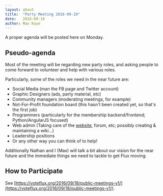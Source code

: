 ```yaml
---
layout: about
title:  "Party Meeting 2016-09-19"
date:   2016-09-18
author: Max Kaye
---
```


A proper agenda will be posted here on Monday.

## Pseudo-agenda

Most of the meeting will be regarding new party roles, and asking people to come forward to volunteer and help with various roles.

Particularly, some of the roles we need in the near future are:

* Social Media (man the FB page and Twitter account)
* Graphic Designers (ads, party material, etc)
* Community managers (moderating meetings, for example)
* Not-For-Profit foundation board (this hasn't been created yet, so that's the first job)
* Programmers (particularly for the membership backend/frontend; Python/AngularJS focused)
* Web admin (Taking care of the [website](https://github.com/voteflux/vote-flux-v2), forum, etc; possibly creating & maintaining a wiki...)
* Leadership positions
* Or any other way you can think of to help!

Additionally Nathan and I (Max) will talk a bit about our vision for the near future and the immediate things we need to tackle to get Flux moving.


## How to Participate

See [https://voteflux.org/2016/09/18/public-meetings-v1/](https://voteflux.org/2016/09/18/public-meetings-v1/).
